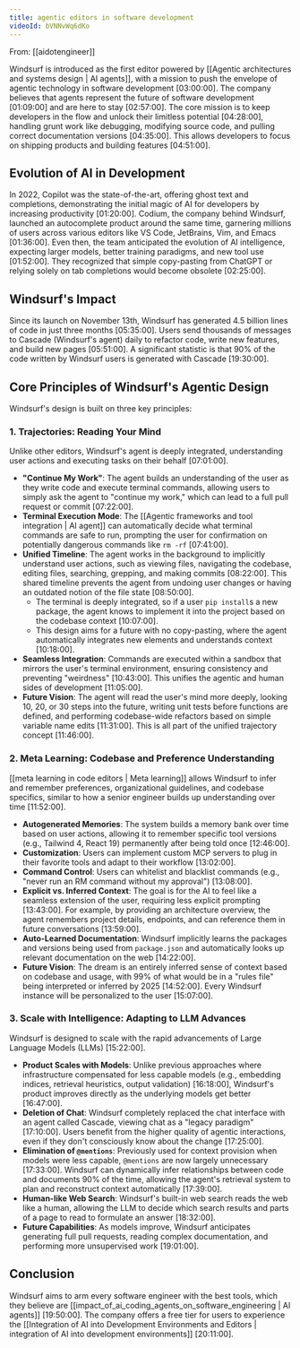 ```yaml
---
title: agentic editors in software development
videoId: bVNNvWq6dKo
---
```


From: [[aidotengineer]] <br/> 

Windsurf is introduced as the first editor powered by [[Agentic architectures and systems design | AI agents]], with a mission to push the envelope of agentic technology in software development <a class="yt-timestamp" data-t="03:00:00">[03:00:00]</a>. The company believes that agents represent the future of software development <a class="yt-timestamp" data-t="01:09:00">[01:09:00]</a> and are here to stay <a class="yt-timestamp" data-t="02:57:00">[02:57:00]</a>. The core mission is to keep developers in the flow and unlock their limitless potential <a class="yt-timestamp" data-t="04:28:00">[04:28:00]</a>, handling grunt work like debugging, modifying source code, and pulling correct documentation versions <a class="yt-timestamp" data-t="04:35:00">[04:35:00]</a>. This allows developers to focus on shipping products and building features <a class="yt-timestamp" data-t="04:51:00">[04:51:00]</a>.

## Evolution of AI in Development

In 2022, Copilot was the state-of-the-art, offering ghost text and completions, demonstrating the initial magic of AI for developers by increasing productivity <a class="yt-timestamp" data-t="01:20:00">[01:20:00]</a>. Codium, the company behind Windsurf, launched an autocomplete product around the same time, garnering millions of users across various editors like VS Code, JetBrains, Vim, and Emacs <a class="yt-timestamp" data-t="01:36:00">[01:36:00]</a>. Even then, the team anticipated the evolution of AI intelligence, expecting larger models, better training paradigms, and new tool use <a class="yt-timestamp" data-t="01:52:00">[01:52:00]</a>. They recognized that simple copy-pasting from ChatGPT or relying solely on tab completions would become obsolete <a class="yt-timestamp" data-t="02:25:00">[02:25:00]</a>.

## Windsurf's Impact

Since its launch on November 13th, Windsurf has generated 4.5 billion lines of code in just three months <a class="yt-timestamp" data-t="05:35:00">[05:35:00]</a>. Users send thousands of messages to Cascade (Windsurf's agent) daily to refactor code, write new features, and build new pages <a class="yt-timestamp" data-t="05:51:00">[05:51:00]</a>. A significant statistic is that 90% of the code written by Windsurf users is generated with Cascade <a class="yt-timestamp" data-t="19:30:00">[19:30:00]</a>.

## Core Principles of Windsurf's Agentic Design

Windsurf's design is built on three key principles:

### 1. Trajectories: Reading Your Mind

Unlike other editors, Windsurf's agent is deeply integrated, understanding user actions and executing tasks on their behalf <a class="yt-timestamp" data-t="07:01:00">[07:01:00]</a>.

*   **"Continue My Work"**: The agent builds an understanding of the user as they write code and execute terminal commands, allowing users to simply ask the agent to "continue my work," which can lead to a full pull request or commit <a class="yt-timestamp" data-t="07:22:00">[07:22:00]</a>.
*   **Terminal Execution Mode**: The [[Agentic frameworks and tool integration | AI agent]] can automatically decide what terminal commands are safe to run, prompting the user for confirmation on potentially dangerous commands like `rm -rf` <a class="yt-timestamp" data-t="07:41:00">[07:41:00]</a>.
*   **Unified Timeline**: The agent works in the background to implicitly understand user actions, such as viewing files, navigating the codebase, editing files, searching, grepping, and making commits <a class="yt-timestamp" data-t="08:22:00">[08:22:00]</a>. This shared timeline prevents the agent from undoing user changes or having an outdated notion of the file state <a class="yt-timestamp" data-t="08:50:00">[08:50:00]</a>.
    *   The terminal is deeply integrated, so if a user `pip install`s a new package, the agent knows to implement it into the project based on the codebase context <a class="yt-timestamp" data-t="10:07:00">[10:07:00]</a>.
    *   This design aims for a future with no copy-pasting, where the agent automatically integrates new elements and understands context <a class="yt-timestamp" data-t="10:18:00">[10:18:00]</a>.
*   **Seamless Integration**: Commands are executed within a sandbox that mirrors the user's terminal environment, ensuring consistency and preventing "weirdness" <a class="yt-timestamp" data-t="10:43:00">[10:43:00]</a>. This unifies the agentic and human sides of development <a class="yt-timestamp" data-t="11:05:00">[11:05:00]</a>.
*   **Future Vision**: The agent will read the user's mind more deeply, looking 10, 20, or 30 steps into the future, writing unit tests before functions are defined, and performing codebase-wide refactors based on simple variable name edits <a class="yt-timestamp" data-t="11:31:00">[11:31:00]</a>. This is all part of the unified trajectory concept <a class="yt-timestamp" data-t="11:46:00">[11:46:00]</a>.

### 2. Meta Learning: Codebase and Preference Understanding

[[meta learning in code editors | Meta learning]] allows Windsurf to infer and remember preferences, organizational guidelines, and codebase specifics, similar to how a senior engineer builds up understanding over time <a class="yt-timestamp" data-t="11:52:00">[11:52:00]</a>.

*   **Autogenerated Memories**: The system builds a memory bank over time based on user actions, allowing it to remember specific tool versions (e.g., Tailwind 4, React 19) permanently after being told once <a class="yt-timestamp" data-t="12:46:00">[12:46:00]</a>.
*   **Customization**: Users can implement custom MCP servers to plug in their favorite tools and adapt to their workflow <a class="yt-timestamp" data-t="13:02:00">[13:02:00]</a>.
*   **Command Control**: Users can whitelist and blacklist commands (e.g., "never run an RM command without my approval") <a class="yt-timestamp" data-t="13:08:00">[13:08:00]</a>.
*   **Explicit vs. Inferred Context**: The goal is for the AI to feel like a seamless extension of the user, requiring less explicit prompting <a class="yt-timestamp" data-t="13:43:00">[13:43:00]</a>. For example, by providing an architecture overview, the agent remembers project details, endpoints, and can reference them in future conversations <a class="yt-timestamp" data-t="13:59:00">[13:59:00]</a>.
*   **Auto-Learned Documentation**: Windsurf implicitly learns the packages and versions being used from `package.json` and automatically looks up relevant documentation on the web <a class="yt-timestamp" data-t="14:22:00">[14:22:00]</a>.
*   **Future Vision**: The dream is an entirely inferred sense of context based on codebase and usage, with 99% of what would be in a "rules file" being interpreted or inferred by 2025 <a class="yt-timestamp" data-t="14:52:00">[14:52:00]</a>. Every Windsurf instance will be personalized to the user <a class="yt-timestamp" data-t="15:07:00">[15:07:00]</a>.

### 3. Scale with Intelligence: Adapting to LLM Advances

Windsurf is designed to scale with the rapid advancements of Large Language Models (LLMs) <a class="yt-timestamp" data-t="15:22:00">[15:22:00]</a>.

*   **Product Scales with Models**: Unlike previous approaches where infrastructure compensated for less capable models (e.g., embedding indices, retrieval heuristics, output validation) <a class="yt-timestamp" data-t="16:18:00">[16:18:00]</a>, Windsurf's product improves directly as the underlying models get better <a class="yt-timestamp" data-t="16:47:00">[16:47:00]</a>.
*   **Deletion of Chat**: Windsurf completely replaced the chat interface with an agent called Cascade, viewing chat as a "legacy paradigm" <a class="yt-timestamp" data-t="17:10:00">[17:10:00]</a>. Users benefit from the higher quality of agentic interactions, even if they don't consciously know about the change <a class="yt-timestamp" data-t="17:25:00">[17:25:00]</a>.
*   **Elimination of `@mentions`**: Previously used for context provision when models were less capable, `@mentions` are now largely unnecessary <a class="yt-timestamp" data-t="17:33:00">[17:33:00]</a>. Windsurf can dynamically infer relationships between code and documents 90% of the time, allowing the agent's retrieval system to plan and reconstruct context automatically <a class="yt-timestamp" data-t="17:39:00">[17:39:00]</a>.
*   **Human-like Web Search**: Windsurf's built-in web search reads the web like a human, allowing the LLM to decide which search results and parts of a page to read to formulate an answer <a class="yt-timestamp" data-t="18:32:00">[18:32:00]</a>.
*   **Future Capabilities**: As models improve, Windsurf anticipates generating full pull requests, reading complex documentation, and performing more unsupervised work <a class="yt-timestamp" data-t="19:01:00">[19:01:00]</a>.

## Conclusion

Windsurf aims to arm every software engineer with the best tools, which they believe are [[impact_of_ai_coding_agents_on_software_engineering | AI agents]] <a class="yt-timestamp" data-t="19:50:00">[19:50:00]</a>. The company offers a free tier for users to experience the [[Integration of AI into Development Environments and Editors | integration of AI into development environments]] <a class="yt-timestamp" data-t="20:11:00">[20:11:00]</a>.